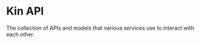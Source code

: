# Kin API

The collection of APIs and models that various services use to interact with each other.
